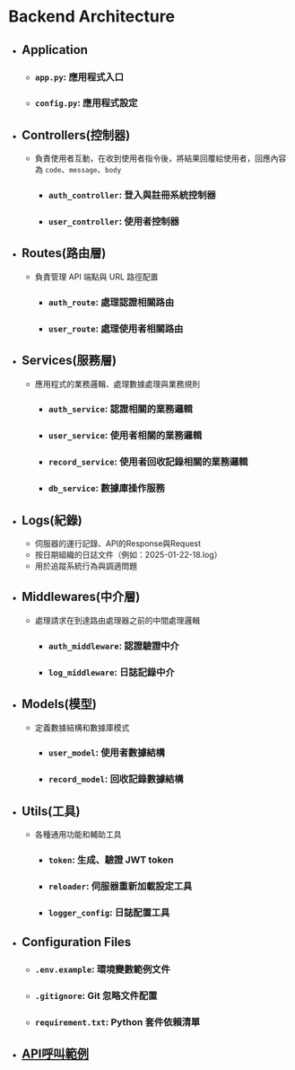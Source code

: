 # Backend Architecture

+ ## Application
    - ### `app.py`: 應用程式入口
    - ### `config.py`: 應用程式設定
    
+ ## Controllers(控制器)
    - 負責使用者互動，在收到使用者指令後，將結果回覆給使用者，回應內容為 `code`、`message`、`body`
        * ### `auth_controller`: 登入與註冊系統控制器
        * ### `user_controller`: 使用者控制器

+ ## Routes(路由層)
    - 負責管理 API 端點與 URL 路徑配置
        * ### `auth_route`: 處理認證相關路由
        * ### `user_route`: 處理使用者相關路由

+ ## Services(服務層)
    - 應用程式的業務邏輯、處理數據處理與業務規則
        * ### `auth_service`: 認證相關的業務邏輯
        * ### `user_service`: 使用者相關的業務邏輯
        * ### `record_service`: 使用者回收記錄相關的業務邏輯
        * ### `db_service`: 數據庫操作服務

+ ## Logs(紀錄)
    - 伺服器的運行記錄、API的Response與Request
    - 按日期組織的日誌文件（例如：2025-01-22-18.log）
    - 用於追蹤系統行為與調適問題

+ ## Middlewares(中介層)
    - 處理請求在到達路由處理器之前的中間處理邏輯
        * ### `auth_middleware`: 認證驗證中介
        * ### `log_middleware`: 日誌記錄中介

+ ## Models(模型)
    - 定義數據結構和數據庫模式
        * ### `user_model`: 使用者數據結構
        * ### `record_model`: 回收記錄數據結構

+ ## Utils(工具)
    - 各種通用功能和輔助工具
        * ### `token`: 生成、驗證 JWT token
        * ### `reloader`: 伺服器重新加載設定工具
        * ### `logger_config`: 日誌配置工具

+ ## Configuration Files
    - ### `.env.example`: 環境變數範例文件
    - ### `.gitignore`: Git 忽略文件配置
    - ### `requirement.txt`: Python 套件依賴清單

+ ## [API呼叫範例](https://github.com/kevin083177/Trash-Detect/blob/main/Backend/API.md)